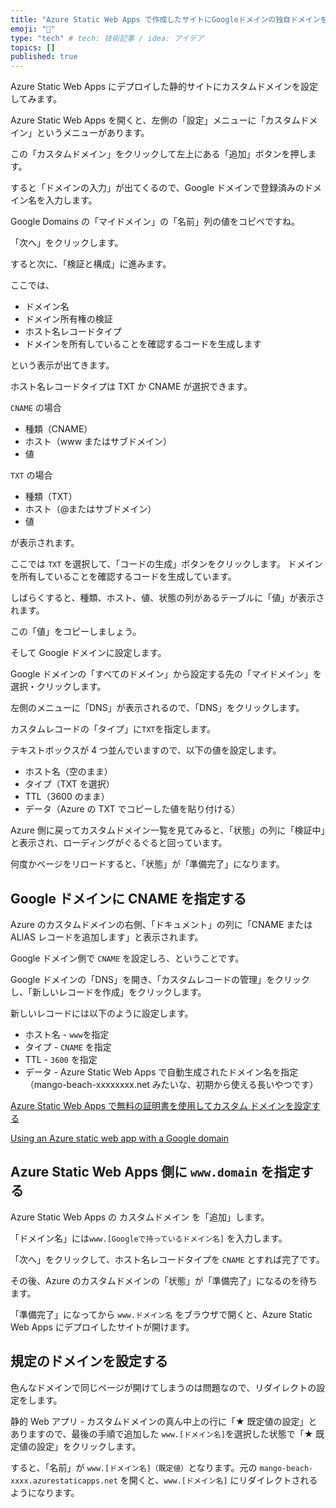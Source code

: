 ```yaml
---
title: "Azure Static Web Apps で作成したサイトにGoogleドメインの独自ドメインを設定する"
emoji: "🕌"
type: "tech" # tech: 技術記事 / idea: アイデア
topics: []
published: true
---
```


Azure Static Web Apps にデプロイした静的サイトにカスタムドメインを設定してみます。

Azure Static Web Apps を開くと、左側の「設定」メニューに「カスタムドメイン」というメニューがあります。

この「カスタムドメイン」をクリックして左上にある「追加」ボタンを押します。

すると「ドメインの入力」が出てくるので、Google ドメインで登録済みのドメイン名を入力します。

Google Domains の「マイドメイン」の「名前」列の値をコピペですね。

「次へ」をクリックします。

すると次に、「検証と構成」に進みます。

ここでは、

- ドメイン名
- ドメイン所有権の検証
- ホスト名レコードタイプ
- ドメインを所有していることを確認するコードを生成します

という表示が出てきます。

ホスト名レコードタイプは TXT か CNAME が選択できます。

`CNAME` の場合

- 種類（CNAME）
- ホスト（www またはサブドメイン）
- 値

`TXT` の場合

- 種類（TXT）
- ホスト（@またはサブドメイン）
- 値

が表示されます。

ここでは `TXT` を選択して、「コードの生成」ボタンをクリックします。
ドメインを所有していることを確認するコードを生成しています。

しばらくすると、種類、ホスト、値、状態の列があるテーブルに「値」が表示されます。

この「値」をコピーしましょう。

そして Google ドメインに設定します。

Google ドメインの「すべてのドメイン」から設定する先の「マイドメイン」を選択・クリックします。

左側のメニューに「DNS」が表示されるので、「DNS」をクリックします。

カスタムレコードの「タイプ」に`TXT`を指定します。

テキストボックスが 4 つ並んでいますので、以下の値を設定します。

- ホスト名（空のまま）
- タイプ（TXT を選択）
- TTL（3600 のまま）
- データ（Azure の TXT でコピーした値を貼り付ける）

Azure 側に戻ってカスタムドメイン一覧を見てみると、「状態」の列に「検証中」と表示され、ローディングがぐるぐると回っています。

何度かページをリロードすると、「状態」が「準備完了」になります。

## Google ドメインに CNAME を指定する

Azure のカスタムドメインの右側、「ドキュメント」の列に「CNAME または ALIAS レコードを追加します」と表示されます。

Google ドメイン側で `CNAME` を設定しろ、ということです。

Google ドメインの「DNS」を開き、「カスタムレコードの管理」をクリックし、「新しいレコードを作成」をクリックします。

新しいレコードには以下のように設定します。

- ホスト名 - `www`を指定
- タイプ - `CNAME` を指定
- TTL - `3600` を指定
- データ - Azure Static Web Apps で自動生成されたドメイン名を指定（mango-beach-xxxxxxxx.net みたいな、初期から使える長いやつです）

[Azure Static Web Apps で無料の証明書を使用してカスタム ドメインを設定する](https://docs.microsoft.com/ja-jp/azure/static-web-apps/custom-domain?wt.mc_id=azurestaticwebapps_inline_inproduct_general&tabs=other-dns#create-an-alias-record)

[Using an Azure static web app with a Google domain](https://www.cgrimes.dev/using-azure-web-app-with-google-domains/)

## Azure Static Web Apps 側に `www.domain` を指定する

Azure Static Web Apps の カスタムドメイン を「追加」します。

「ドメイン名」には`www.[Googleで持っているドメイン名]` を入力します。

「次へ」をクリックして、ホスト名レコードタイプを `CNAME` とすれば完了です。

その後、Azure のカスタムドメインの「状態」が「準備完了」になるのを待ちます。

「準備完了」になってから `www.ドメイン名` をブラウザで開くと、Azure Static Web Apps にデプロイしたサイトが開けます。

## 規定のドメインを設定する

色んなドメインで同じページが開けてしまうのは問題なので、リダイレクトの設定をします。

静的 Web アプリ - カスタムドメインの真ん中上の行に「★ 既定値の設定」とありますので、最後の手順で追加した `www.[ドメイン名]`を選択した状態で「★ 既定値の設定」をクリックします。

すると、「名前」が `www.[ドメイン名]（既定値）`となります。元の `mango-beach-xxxx.azurestaticapps.net` を開くと、`www.[ドメイン名]` にリダイレクトされるようになります。
